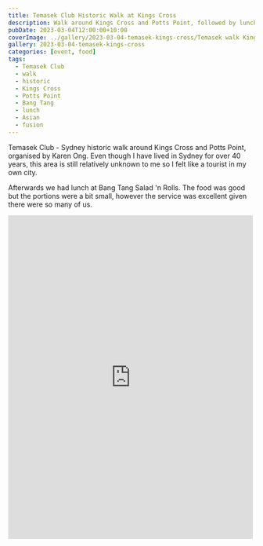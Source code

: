 ```yaml
---
title: Temasek Club Historic Walk at Kings Cross
description: Walk around Kings Cross and Potts Point, followed by lunch at Bang Tang
pubDate: 2023-03-04T12:00:00+10:00
coverImage: ../gallery/2023-03-04-temasek-kings-cross/Temasek walk Kings Cross (7).jpeg
gallery: 2023-03-04-temasek-kings-cross
categories: [event, food]
tags:
  - Temasek Club
  - walk
  - historic
  - Kings Cross
  - Potts Point
  - Bang Tang
  - lunch
  - Asian
  - fusion
---
```


Temasek Club - Sydney historic walk around Kings Cross and Potts Point, organised by Karen Ong. Even though I have lived in Sydney for over 40 years, this area is still relatively unknown to me so I felt like a tourist in my own city.

Afterwards we had lunch at Bang Tang Salad 'n Rolls. The food was good but the portions were a bit small, however the service was excellent given there were so many of us.

<iframe src="https://www.facebook.com/plugins/post.php?href=https%3A%2F%2Fwww.facebook.com%2Fchris1.tham%2Fposts%2Fpfbid0FWgqBq1ZYvEMrEZG63YvZeM3NmrDpjHvEa6J7TB5eBa9tsNUkPdQ62Vx546VHgVtl&show_text=true&width=500" width="500" height="659" style="border:none;overflow:hidden" scrolling="no" frameborder="0" allowfullscreen="true" allow="autoplay; clipboard-write; encrypted-media; picture-in-picture; web-share"></iframe>
